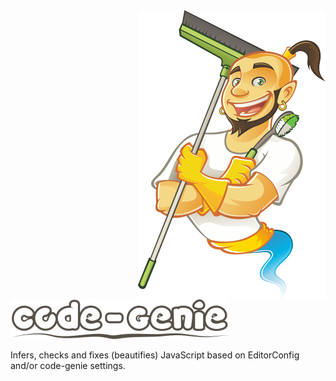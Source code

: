 <img src="https://github.com/jedmao/code-genie/blob/master/artwork/genie.png?raw=true" width="300" height="462" align="right" alt="code genie">

<img src="https://github.com/jedmao/code-genie/blob/master/artwork/code-genie-header.png?raw=true" width="350" height="64" alt="code genie">

Infers, checks and fixes (beautifies) JavaScript based on EditorConfig and/or code-genie settings.
